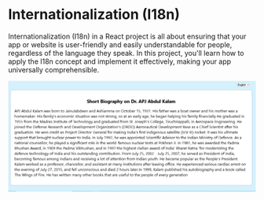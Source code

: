# Internationalization (I18n)

Internationalization (I18n) in a React project is all about ensuring that your app or website is user-friendly and easily understandable for people, regardless of the language they speak. In this project, you'll learn how to apply the I18n concept and implement it effectively, making your app universally comprehensible.

<img src="i18n.png">